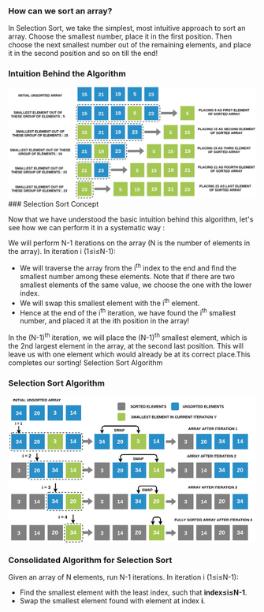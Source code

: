### How can we sort an array?

In Selection Sort, we take the simplest, most intuitive approach to sort an array. Choose the smallest number, place it in the first position. Then choose the next smallest number out of the remaining elements, and place it in the second position and so on till the end!
### Intuition Behind the Algorithm
<img src="images/selection_concept.png"/>
### Selection Sort Concept

Now that we have understood the basic intuition behind this algorithm, let's see how we can perform it in a systematic way :

We will perform N-1 iterations on the array (N is the number of elements in the array). In iteration i (1≤i≤N-1):

   - We will traverse the array from the i<sup>th</sup> index to the end and find the smallest number among these elements. Note that if there are two smallest elements of the same value, we choose the one with the lower index.
   - We will swap this smallest element with the i<sup>th</sup> element.
   - Hence at the end of the i<sup>th</sup> iteration, we have found the i<sup>th</sup> smallest number, and placed it at the ith position in the array!

In the (N-1)<sup>th</sup> iteration, we will place the (N-1)<sup>th</sup> smallest element, which is the 2nd largest element in the array, at the second last position. This will leave us with one element which would already be at its correct place.This completes our sorting!
Selection Sort Algorithm

### Selection Sort Algorithm
<img src="images/selection_algorithm.png"/>

### Consolidated Algorithm for Selection Sort

Given an array of N elements, run N-1 iterations.
In iteration i (1≤i≤N-1):

  -  Find the smallest element with the least index, such that **index≤i≤N-1**.
  -  Swap the smallest element found with element at index **i**.


